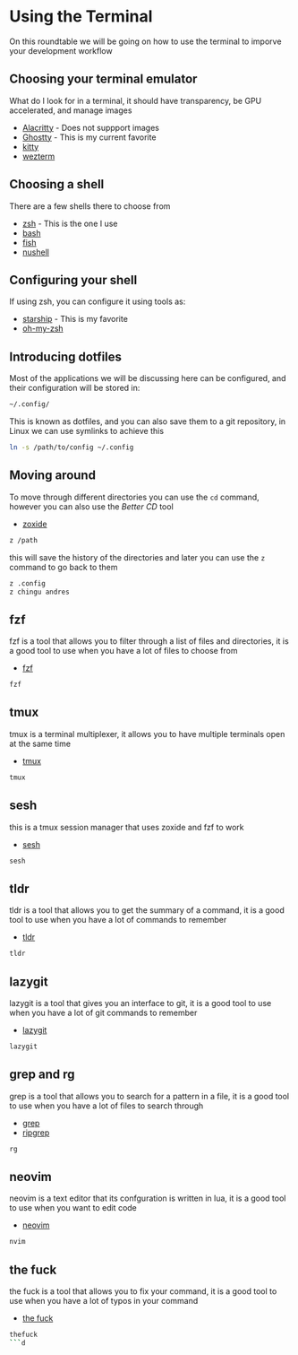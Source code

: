 # Using the Terminal

On this roundtable we will be going on how to use the terminal to imporve your development workflow

## Choosing your terminal emulator

What do I look for in a terminal, it should have transparency, be GPU accelerated, and manage images

- [Alacritty](https://github.com/alacritty/alacritty) - Does not suppport images
- [Ghostty](https://ghostty.org/) - This is my current favorite
- [kitty](https://sw.kovidgoyal.net/kitty/)
- [wezterm](https://github.com/wez/wezterm)

## Choosing a shell

There are a few shells there to choose from

- [zsh](https://www.zsh.org/) - This is the one I use
- [bash](https://www.gnu.org/software/bash/)
- [fish](https://fishshell.com/)
- [nushell](https://www.nushell.sh/)

## Configuring your shell

If using zsh, you can configure it using tools as:

- [starship](https://starship.rs/) - This is my favorite
- [oh-my-zsh](https://ohmyz.sh/)

## Introducing dotfiles

Most of the applications we will be discussing here can be configured, and their configuration will be stored in:

```bash
~/.config/
```

This is known as dotfiles, and you can also save them to a git repository, in Linux we can use symlinks to achieve this

```bash
ln -s /path/to/config ~/.config
```

## Moving around

To move through different directories you can use the `cd` command, however you can also use the *Better CD* tool

- [zoxide](https://github.com/ajeetdsouza/zoxide)

```bash
z /path
```

this will save the history of the directories and later you can use the `z` command to go back to them

```bash
z .config
z chingu andres
```

## fzf

fzf is a tool that allows you to filter through a list of files and directories, it is a good tool to use when you have a lot of files to choose from

- [fzf](https://github.com/junegunn/fzf)

```bash
fzf
``` 

## tmux

tmux is a terminal multiplexer, it allows you to have multiple terminals open at the same time

- [tmux](https://github.com/tmux/tmux)

```bash
tmux
```

## sesh

this is a tmux session manager that uses zoxide and fzf to work

- [sesh](https://github.com/joshmedeski/sesh)

```bash
sesh
```

## tldr

tldr is a tool that allows you to get the summary of a command, it is a good tool to use when you have a lot of commands to remember

- [tldr](https://github.com/tldr-pages/tldr)

```bash
tldr
```

## lazygit

lazygit is a tool that gives you an interface to git, it is a good tool to use when you have a lot of git commands to remember

- [lazygit](https://github.com/jesseduffield/lazygit)

```bash
lazygit
```

## grep and rg

grep is a tool that allows you to search for a pattern in a file, it is a good tool to use when you have a lot of files to search through

- [grep](https://www.gnu.org/software/grep/)
- [ripgrep](https://github.com/BurntSushi/ripgrep)

```bash
rg
```

## neovim

neovim is a text editor that its confguration is written in lua, it is a good tool to use when you want to edit code

- [neovim](https://neovim.io/)

```bash
nvim
```

## the fuck

the fuck is a tool that allows you to fix your command, it is a good tool to use when you have a lot of typos in your command

- [the fuck](https://github.com/nvbn/thefuck)

```bash
thefuck
```d
